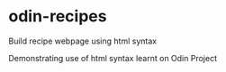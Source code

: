 # odin-recipes

Build recipe webpage using html syntax

Demonstrating use of html syntax learnt on Odin Project